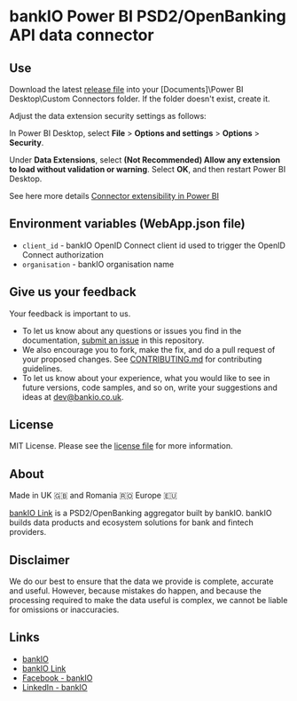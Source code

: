 # bankIO Power BI PSD2/OpenBanking API data connector

## Use

Download the latest [release file](/bank-io/bankIO-power-bi-data-connector/releases/latest/download/bankIO.mez) into your [Documents]\Power BI Desktop\Custom Connectors folder. If the folder doesn't exist, create it.

Adjust the data extension security settings as follows:

In Power BI Desktop, select **File** > **Options and settings** > **Options** > **Security**.

Under **Data Extensions**, select **(Not Recommended) Allow any extension to load without validation or warning**. Select **OK**, and then restart Power BI Desktop.

See here more details [Connector extensibility in Power BI](https://docs.microsoft.com/en-us/power-bi/connect-data/desktop-connector-extensibility)

## Environment variables (WebApp.json file)

* `client_id` - bankIO OpenID Connect client id used to trigger the OpenID Connect authorization
* `organisation` - bankIO organisation name

## Give us your feedback

Your feedback is important to us.

- To let us know about any questions or issues you find in the documentation, [submit an issue](https://github.com/bank-io/bankIO-power-bi-data-connector/issues) in this repository.
- We also encourage you to fork, make the fix, and do a pull request of your proposed changes. See [CONTRIBUTING.md](CONTRIBUTING.md) for contributing guidelines.
- To let us know about your experience, what you would like to see in future versions, code samples, and so on, write your suggestions and ideas at [dev@bankio.co.uk](mailto:dev@bankio.co.uk).

## License

MIT License. Please see the [license file](https://github.com/bank-io/bankIO-power-bi-data-connector/blob/master/LICENSE.md) for more information.

## About

Made in UK 🇬🇧 and Romania 🇷🇴 Europe 🇪🇺

[bankIO Link](https://bankio.co.uk/bankio-link/) is a PSD2/OpenBanking aggregator built by bankIO. bankIO builds data products and ecosystem solutions for bank and fintech providers.

## Disclaimer 

We do our best to ensure that the data we provide is complete, accurate and useful. However, because mistakes do happen, and because the processing required to make the data useful is complex, we cannot be liable for omissions or inaccuracies.

## Links

* [bankIO](https://bankio.co.uk/)
* [bankIO Link](https://bankio.co.uk/bankio-link/)
* [Facebook - bankIO](https://www.facebook.com/thisisbankio)
* [LinkedIn - bankIO](https://linkedin.com/company/bankio)